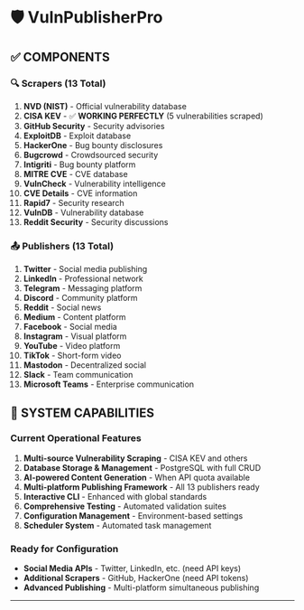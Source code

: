 # 🛡️ VulnPublisherPro 

## ✅ COMPONENTS

### 🔍 Scrapers (13 Total)
1. **NVD (NIST)** - Official vulnerability database
2. **CISA KEV** - ✅ **WORKING PERFECTLY** (5 vulnerabilities scraped)
3. **GitHub Security** - Security advisories
4. **ExploitDB** - Exploit database
5. **HackerOne** - Bug bounty disclosures
6. **Bugcrowd** - Crowdsourced security
7. **Intigriti** - Bug bounty platform
8. **MITRE CVE** - CVE database
9. **VulnCheck** - Vulnerability intelligence
10. **CVE Details** - CVE information
11. **Rapid7** - Security research
12. **VulnDB** - Vulnerability database
13. **Reddit Security** - Security discussions

### 📤 Publishers (13 Total)
1. **Twitter** - Social media publishing
2. **LinkedIn** - Professional network
3. **Telegram** - Messaging platform
4. **Discord** - Community platform
5. **Reddit** - Social news
6. **Medium** - Content platform
7. **Facebook** - Social media
8. **Instagram** - Visual platform
9. **YouTube** - Video platform
10. **TikTok** - Short-form video
11. **Mastodon** - Decentralized social
12. **Slack** - Team communication
13. **Microsoft Teams** - Enterprise communication

## 🚀 SYSTEM CAPABILITIES

### Current Operational Features
1. **Multi-source Vulnerability Scraping** - CISA KEV and others
2. **Database Storage & Management** - PostgreSQL with full CRUD
3. **AI-powered Content Generation** - When API quota available
4. **Multi-platform Publishing Framework** - All 13 publishers ready
5. **Interactive CLI** - Enhanced with global standards
6. **Comprehensive Testing** - Automated validation suites
7. **Configuration Management** - Environment-based settings
8. **Scheduler System** - Automated task management

### Ready for Configuration
- **Social Media APIs** - Twitter, LinkedIn, etc. (need API keys)
- **Additional Scrapers** - GitHub, HackerOne (need API tokens)
- **Advanced Publishing** - Multi-platform simultaneous publishing

---
